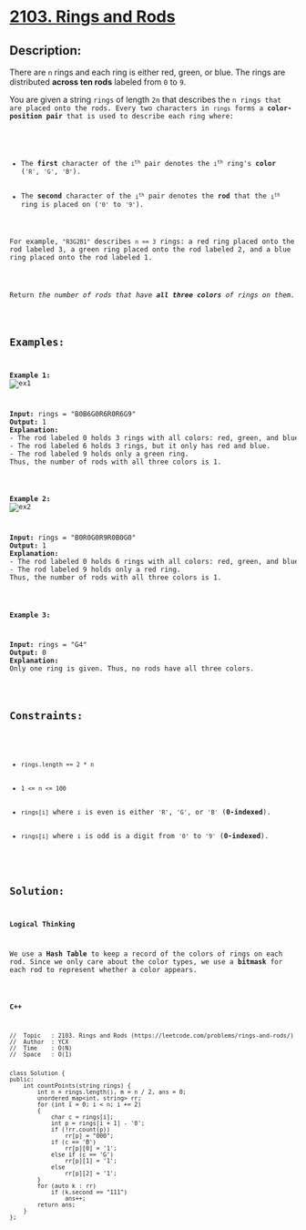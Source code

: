 # [2103. Rings and Rods](https://leetcode.com/problems/rings-and-rods/)


## Description:

<p>There are <code>n</code> rings and each ring is either red, green, or blue. The rings are distributed <strong>across ten rods</strong> labeled from <code>0</code> to <code>9</code>.</p>

<p>You are given a string <code>rings</code> of length <code>2n</code> that describes the <code>n rings that are placed onto the rods. Every two characters in <code>rings</code> forms a <strong>color-position pair</strong> that is used to describe each ring where:</p>
<ul>
    <li>The <strong>first</strong> character of the <code>i<sup>th</sup></code> pair denotes the <code>i<sup>th</sup></code> ring's <strong>color</strong> (<code>'R'</code>, <code>'G'</code>, <code>'B'</code>).</li>
    <li>The <strong>second</strong> character of the <code>i<sup>th</sup></code> pair denotes the <strong>rod</strong> that the <code>i<sup>th</sup></code> ring is placed on (<code>'0'</code> to <code>'9'</code>).</li>
</ul>
<p>For example, <code>"R3G2B1"</code> describes <code>n == 3</code> rings: a red ring placed onto the rod labeled 3, a green ring placed onto the rod labeled 2, and a blue ring placed onto the rod labeled 1.</p>

<p>Return <em>the number of rods that have <strong>all three colors</strong> of rings on them.</em></p>


## Examples:

<strong>Example 1:</strong>
<br>![ex1](https://assets.leetcode.com/uploads/2021/11/23/ex1final.png)
<pre>
<strong>Input:</strong> rings = "B0B6G0R6R0R6G9"
<strong>Output:</strong> 1
<strong>Explanation:</strong> 
- The rod labeled 0 holds 3 rings with all colors: red, green, and blue.
- The rod labeled 6 holds 3 rings, but it only has red and blue.
- The rod labeled 9 holds only a green ring.
Thus, the number of rods with all three colors is 1.
</pre>

<strong>Example 2:</strong>
<br>![ex2](https://assets.leetcode.com/uploads/2021/11/23/ex2final.png)
<pre>
<strong>Input:</strong> rings = "B0R0G0R9R0B0G0"
<strong>Output:</strong> 1
<strong>Explanation:</strong> 
- The rod labeled 0 holds 6 rings with all colors: red, green, and blue.
- The rod labeled 9 holds only a red ring.
Thus, the number of rods with all three colors is 1.
</pre>

<strong>Example 3:</strong>
<pre>
<strong>Input:</strong> rings = "G4"
<strong>Output:</strong> 0
<strong>Explanation:</strong> 
Only one ring is given. Thus, no rods have all three colors.
</pre>


## Constraints:

<ul>
  <li><code>rings.length == 2 * n</code></li>
  <li><code>1 &lt;= n &lt;= 100</code></li>
  <li><code>rings[i]</code> where <code>i</code> is even is either <code>'R'</code>, <code>'G'</code>, or <code>'B'</code> (<strong>0-indexed</strong>).</li>
  <li><code>rings[i]</code> where <code>i</code> is odd is a digit from <code>'0'</code> to <code>'9'</code> (<strong>0-indexed</strong>).</li>
</ul>


## Solution:

<strong>Logical Thinking</strong>
<p>We use a <strong>Hash Table</strong> to keep a record of the colors of rings on each rod. Since we only care about the color types, we use a <strong>bitmask</strong> for each rod to represent whether a color appears. </p>


<strong>C++</strong>

```
//  Topic   : 2103. Rings and Rods (https://leetcode.com/problems/rings-and-rods/)
//  Author  : YCX
//  Time    : O(N)
//  Space   : O(1)


class Solution {
public:
    int countPoints(string rings) {
        int n = rings.length(), m = n / 2, ans = 0;
        unordered_map<int, string> rr;
        for (int i = 0; i < n; i += 2)
        {
            char c = rings[i];
            int p = rings[i + 1] - '0';
            if (!rr.count(p))
                rr[p] = "000";
            if (c == 'B')
                rr[p][0] = '1';
            else if (c == 'G')
                rr[p][1] = '1';
            else
                rr[p][2] = '1';
        }
        for (auto k : rr)
            if (k.second == "111")
                ans++;
        return ans;
    }
};
```
